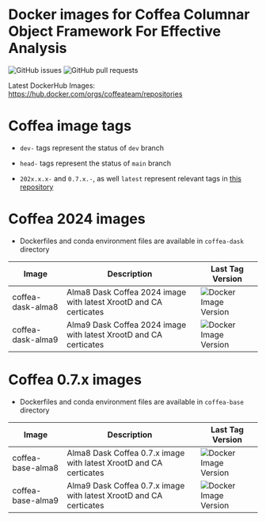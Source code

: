 # Docker images for Coffea Columnar Object Framework For Effective Analysis

![GitHub issues](https://img.shields.io/github/issues/coffeateam/af-images)
![GitHub pull requests](https://img.shields.io/github/issues-pr/coffeateam/af-images)

Latest DockerHub Images: https://hub.docker.com/orgs/coffeateam/repositories


# Coffea image tags


* `dev-` tags represent the status of `dev` branch

* `head-` tags represent the status of `main` branch

* `202x.x.x-` and `0.7.x.-`, as well `latest`  represent relevant tags in [this repository](https://github.com/CoffeaTeam/af-images/tags)


# Coffea 2024 images

* Dockerfiles and conda environment files are available in `coffea-dask` directory

| Image           | Description                                   | Last Tag Version | 
|-----------------|-----------------------------------------------|-------------|
| coffea-dask-alma8     | Alma8 Dask Coffea 2024 image with latest XrootD and CA certicates            |  ![Docker Image Version](https://img.shields.io/docker/v/coffeateam/coffea-dask-almalinux8) |
| coffea-dask-alma9     | Alma9 Dask Coffea 2024 image with latest XrootD and CA certicates            | ![Docker Image Version](https://img.shields.io/docker/v/coffeateam/coffea-dask-almalinux9) |



# Coffea 0.7.x images

* Dockerfiles and conda environment files are available in `coffea-base` directory


| Image           | Description                                   | Last Tag Version | 
|-----------------|-----------------------------------------------|-------------|
| coffea-base-alma8     | Alma8 Dask Coffea 0.7.x image with latest XrootD and CA certicates            | ![Docker Image Version](https://img.shields.io/docker/v/coffeateam/coffea-base-almalinux8) |
| coffea-base-alma9     | Alma9 Dask Coffea 0.7.x image with latest XrootD and CA certicates            | ![Docker Image Version](https://img.shields.io/docker/v/coffeateam/coffea-base-almalinux9) |


